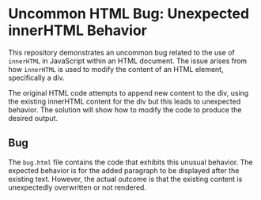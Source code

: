 # Uncommon HTML Bug: Unexpected innerHTML Behavior

This repository demonstrates an uncommon bug related to the use of `innerHTML` in JavaScript within an HTML document.  The issue arises from how `innerHTML` is used to modify the content of an HTML element, specifically a div.

The original HTML code attempts to append new content to the div, using the existing innerHTML content for the div but this leads to unexpected behavior. The solution will show how to modify the code to produce the desired output.

## Bug

The `bug.html` file contains the code that exhibits this unusual behavior. The expected behavior is for the added paragraph to be displayed after the existing text. However, the actual outcome is that the existing content is unexpectedly overwritten or not rendered.